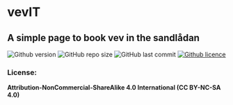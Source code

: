# vevIT
## A simple page to book vev in the sandlådan



![Github version](https://img.shields.io/badge/version-0.0.0-darkblue?style=flat-square)
![GitHub repo size](https://img.shields.io/github/repo-size/erikpersson0884/vevit?color=blue&style=flat-square)
![GitHub last commit](https://img.shields.io/github/last-commit/erikpersson0884/vevit?color=darkgreen&style=flat-square)
<a href="https://creativecommons.org/licenses/by-nc-sa/4.0/">
  ![Github licence](https://img.shields.io/badge/licence-CC_BY_NC_SA_4.0-blueviolet?style=flat-square)
</a>






### License:
**Attribution-NonCommercial-ShareAlike 4.0 International (CC BY-NC-SA 4.0)**
